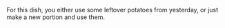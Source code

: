 For this dish, you either use some leftover potatoes from yesterday, or just make a new portion and use them.